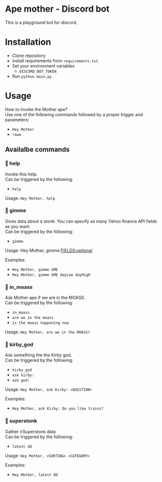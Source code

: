 # Ape mother - Discord bot
This is a playground bot for discord.



# Installation
- Clone repository
- Install requirements from `requirements.txt`
- Set your environment variables
    - `DISCORD_BOT_TOKEN`
- Run `python main.py`


# Usage
How to invoke the Mother ape?  
Use one of the following commands followed by a proper trigger and parameters:
- `Hey Mother`
- `!mum`

## Availalbe commands
### 🚩 help
Invoke this help.  
Can be triggered by the following:
- `help`

Usage: `Hey Mother, help`

### 🚩 gimme
Gives data about a stonk. You can specify as many Yahoo finance API fields as you want.  
Can be triggered by the following:
- `gimme`

Usage: Hey Mother, gimme <TICKER> <FIELDS:optional>

Examples:
- `Hey Mother, gimme GME`
- `Hey Mother, gimme GME dayLow dayHigh`

### 🚩 in_moass
Ask Mother ape if we are in the MOASS.  
Can be triggered by the following:
- `in_moass`
- `are we in the moass`
- `is the moass happening now`

Usage: `Hey Mother, are we in the MOASS?`

### 🚩 kirby_god
Ask something the the Kirby god.  
Can be triggered by the following:
- `kirby_god`
- `ask kirby:`
- `ask god:`

Usage: `Hey Mother, ask Kirby: <QUESTION>`

Examples:
- `Hey Mother, ask Kirby: Do you like trains?`

### 🚩 superstonk
Gather r/Superstonk data  
Can be triggered by the following:  
- `latest dd`

Usage: `Hey Mother, <SORTING> <CATEGORY>`

Examples:
- `Hey Mother, latest DD`
